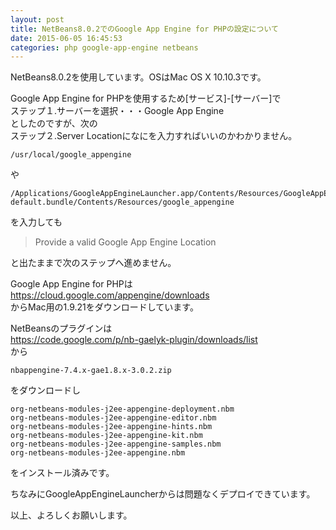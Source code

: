 ```yaml
---
layout: post
title: NetBeans8.0.2でのGoogle App Engine for PHPの設定について
date: 2015-06-05 16:45:53
categories: php google-app-engine netbeans
---
```

<p>NetBeans8.0.2を使用しています。OSはMac OS X 10.10.3です。</p>

<p>Google App Engine for PHPを使用するため[サービス]-[サーバー]で<br>
ステップ１.サーバーを選択・・・Google App Engine<br>
としたのですが、次の<br>
ステップ２.Server Locationになにを入力すればいいのかわかりません。</p>

<pre><code>/usr/local/google_appengine
</code></pre>

<p>や</p>

<pre><code>/Applications/GoogleAppEngineLauncher.app/Contents/Resources/GoogleAppEngine-default.bundle/Contents/Resources/google_appengine
</code></pre>

<p>を入力しても</p>

<blockquote>
  <p>Provide a valid Google App Engine Location</p>
</blockquote>

<p>と出たままで次のステップへ進めません。</p>

<p>Google App Engine for PHPは<br>
<a href="https://cloud.google.com/appengine/downloads" rel="nofollow">https://cloud.google.com/appengine/downloads</a><br>
からMac用の1.9.21をダウンロードしています。</p>

<p>NetBeansのプラグインは<br>
<a href="https://code.google.com/p/nb-gaelyk-plugin/downloads/list" rel="nofollow">https://code.google.com/p/nb-gaelyk-plugin/downloads/list</a><br>
から</p>

<pre><code>nbappengine-7.4.x-gae1.8.x-3.0.2.zip
</code></pre>

<p>をダウンロードし</p>

<pre><code>org-netbeans-modules-j2ee-appengine-deployment.nbm
org-netbeans-modules-j2ee-appengine-editor.nbm
org-netbeans-modules-j2ee-appengine-hints.nbm
org-netbeans-modules-j2ee-appengine-kit.nbm
org-netbeans-modules-j2ee-appengine-samples.nbm
org-netbeans-modules-j2ee-appengine.nbm
</code></pre>

<p>をインストール済みです。</p>

<p>ちなみにGoogleAppEngineLauncherからは問題なくデプロイできています。</p>

<p>以上、よろしくお願いします。</p>
